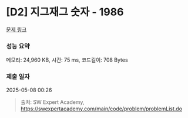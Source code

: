 # [D2] 지그재그 숫자 - 1986 

[문제 링크](https://swexpertacademy.com/main/code/problem/problemDetail.do?contestProbId=AV5PxmBqAe8DFAUq) 

### 성능 요약

메모리: 24,960 KB, 시간: 75 ms, 코드길이: 708 Bytes

### 제출 일자

2025-05-08 00:26



> 출처: SW Expert Academy, https://swexpertacademy.com/main/code/problem/problemList.do